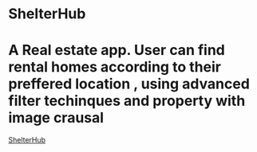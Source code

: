 
# ShelterHub
A Real estate app. User can find rental homes according to their preffered location , using advanced filter techinques and property with image crausal 
=======
[ShelterHub](https://drive.google.com/file/d/1QHZhrxD_2cA7i4Pbag-25qcZI1lW49KZ/view?usp=sharing)

